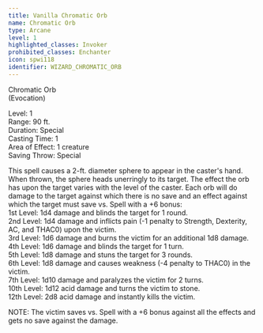 ```yaml
---
title: Vanilla Chromatic Orb
name: Chromatic Orb
type: Arcane
level: 1
highlighted_classes: Invoker
prohibited_classes: Enchanter
icon: spwi118
identifier: WIZARD_CHROMATIC_ORB
---
```

Chromatic Orb   
(Evocation)  
  
Level: 1  
Range: 90 ft.  
Duration: Special  
Casting Time: 1  
Area of Effect: 1 creature  
Saving Throw: Special  
  
This spell causes a 2-ft. diameter sphere to appear in the caster's hand. When thrown, the sphere heads unerringly to its target. The effect the orb has upon the target varies with the level of the caster. Each orb will do damage to the target against which there is no save and an effect against which the target must save vs. Spell with a +6 bonus:  
 1st Level: 1d4 damage and blinds the target for 1 round.  
 2nd Level: 1d4 damage and inflicts pain (-1 penalty to Strength, Dexterity, AC, and THAC0) upon the victim.  
 3rd Level: 1d6 damage and burns the victim for an additional 1d8 damage.  
 4th Level: 1d6 damage and blinds the target for 1 turn.  
 5th Level: 1d8 damage and stuns the target for 3 rounds.  
 6th Level: 1d8 damage and causes weakness (-4 penalty to THAC0) in the victim.  
 7th Level: 1d10 damage and paralyzes the victim for 2 turns.  
 10th Level: 1d12 acid damage and turns the victim to stone.  
 12th Level: 2d8 acid damage and instantly kills the victim.  
  
NOTE: The victim saves vs. Spell with a +6 bonus against all the effects and gets no save against the damage.  
